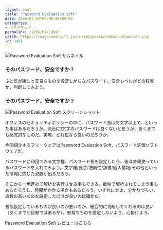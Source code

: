 ```yaml
---
layout: post
title: "Password Evaluation Soft"
date: 2006-04-04T09:00:00+09:00
categories:
- ソフトウェア
permalink: /2006/04/1459/
catch: https://image.moongift.jp/intro2/passwordevaluationsoft.png
id: 1461
---
```

 ![Password Evaluation Soft サムネイル](https://image.moongift.jp/intro2/passwordevaluationsoft.t.png "Password Evaluation Soft サムネイル")
  

### そのパスワード、安全ですか？
  
ふと気が緩むと安易なものを設定しがちなパスワード。安全レベルがどの程度か、判断してみよう。  
<!--more-->  

### そのパスワード、安全ですか？
  

![Password Evaluation Soft スクリーンショット](https://image.moongift.jp/intro2/passwordevaluationsoft.png "Password Evaluation Soft スクリーンショット")

  

オフィスのセキュリティポリシーの中に、パスワード長は何文字以上で…といった事はあるだろうか。流石に1文字のパスワードは良くないと思うが、あくまでも感覚的なものだ。実際、どれ位なら良いのだろうか。

  

今回紹介するフリーウェアはPassword Evaluation Soft、パスワード評価ソフトウェアだ。

  

パスワードに利用できる文字種、パスワード長を設定したら、後は普段使っているパスワードを入れてみよう。文字種/長さ/法則性/辞書/個人情報/その他といった情報に応じた点数が出るだろう。

  

そこから一歩進めて解析を実行させる事もできる。数秒で解析されてしまう事もあるだろうし、時間がかかる場合もあるだろう。いずれにせよ、分かりづらい、点数の高いものを設定したほうが良いのは確かだ。

  

普段設定しているものが良いのか悪いのか、総合的に判断してくれるのは良い（あくまでも目安ではあるが）。安易なものを設定しないよう、心掛けよう。

  

[Password Evaluation Soft レビュー](http://fw.moongift.jp/review/i-1464.html)はこちら

